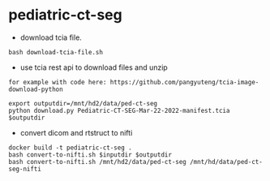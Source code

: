 # pediatric-ct-seg

+ download tcia file.

```
bash download-tcia-file.sh
```

+ use tcia rest api to download files and unzip

```
for example with code here: https://github.com/pangyuteng/tcia-image-download-python

export outputdir=/mnt/hd2/data/ped-ct-seg
python download.py Pediatric-CT-SEG-Mar-22-2022-manifest.tcia $outputdir

```

+ convert dicom and rtstruct to nifti
```
docker build -t pediatric-ct-seg .
bash convert-to-nifti.sh $inputdir $outputdir
bash convert-to-nifti.sh /mnt/hd2/data/ped-ct-seg /mnt/hd/data/ped-ct-seg-nifti
```









```
